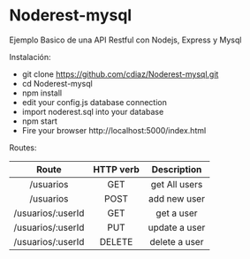 # Noderest-mysql
Ejemplo Basico de una API Restful con Nodejs, Express y Mysql


Instalación:

- git clone https://github.com/cdiaz/Noderest-mysql.git
- cd Noderest-mysql
- npm install
- edit your config.js database connection 
- import noderest.sql into your database
- npm start
- Fire your browser http://localhost:5000/index.html


Routes:


|        Route       | HTTP verb |        Description       |
|:------------------:|:---------:|:------------------------:|
| /usuarios          | GET       | get All users            |
| /usuarios          | POST      | add new user             |
| /usuarios/:userId  | GET       | get a user               |
| /usuarios/:userId  | PUT       | update a user            |
| /usuarios/:userId  | DELETE    | delete a user            |
